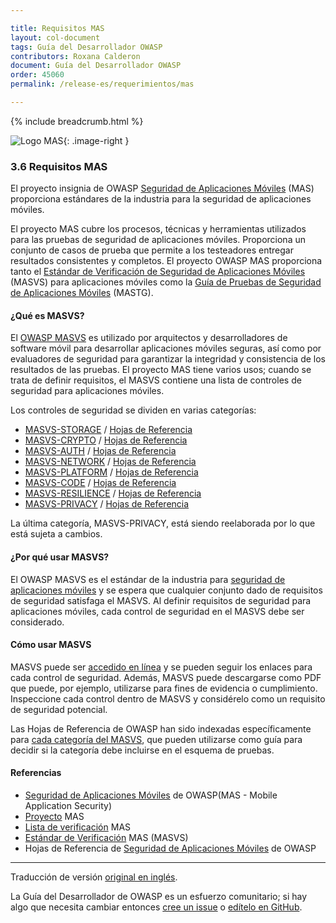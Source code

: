 ```yaml
---

title: Requisitos MAS
layout: col-document
tags: Guía del Desarrollador OWASP
contributors: Roxana Calderon
document: Guía del Desarrollador OWASP
order: 45060
permalink: /release-es/requerimientos/mas

---
```


{% include breadcrumb.html %}

<style type="text/css">
.image-right {
  height: 180px;
  display: block;
  margin-left: auto;
  margin-right: auto;
  float: right;
}
</style>

![Logo MAS](../../../assets/images/logos/mas.png "OWASP MAS"){: .image-right }

### 3.6 Requisitos MAS

El proyecto insignia de OWASP [Seguridad de Aplicaciones Móviles][masproject] (MAS) proporciona
estándares de la industria para la seguridad de aplicaciones móviles.

El proyecto MAS cubre los procesos, técnicas y herramientas utilizados para las pruebas de seguridad de aplicaciones móviles.
Proporciona un conjunto de casos de prueba que permite a los testeadores entregar resultados consistentes y completos.
El proyecto OWASP MAS proporciona tanto el [Estándar de Verificación de Seguridad de Aplicaciones Móviles][masvs] (MASVS)
para aplicaciones móviles como la [Guía de Pruebas de Seguridad de Aplicaciones Móviles][mastg] (MASTG).

#### ¿Qué es MASVS?

El [OWASP MASVS][mas] es utilizado por arquitectos y desarrolladores de software móvil para desarrollar aplicaciones móviles seguras,
así como por evaluadores de seguridad para garantizar la integridad y consistencia de los resultados de las pruebas.
El proyecto MAS tiene varios usos; cuando se trata de definir requisitos,
el MASVS contiene una lista de controles de seguridad para aplicaciones móviles.

Los controles de seguridad se dividen en varias categorías:

* [MASVS-STORAGE](https://mas.owasp.org/MASVS/05-MASVS-STORAGE/) / [Hojas de Referencia][masvs-storage]
* [MASVS-CRYPTO](https://mas.owasp.org/MASVS/06-MASVS-CRYPTO/) / [Hojas de Referencia][masvs-crypto]
* [MASVS-AUTH](https://mas.owasp.org/MASVS/07-MASVS-AUTH/) / [Hojas de Referencia][masvs-auth]
* [MASVS-NETWORK](https://mas.owasp.org/MASVS/08-MASVS-NETWORK/) / [Hojas de Referencia][masvs-network]
* [MASVS-PLATFORM](https://mas.owasp.org/MASVS/09-MASVS-PLATFORM/) / [Hojas de Referencia][masvs-platform]
* [MASVS-CODE](https://mas.owasp.org/MASVS/10-MASVS-CODE/) / [Hojas de Referencia][masvs-code]
* [MASVS-RESILIENCE](https://mas.owasp.org/MASVS/11-MASVS-RESILIENCE/) / [Hojas de Referencia][masvs-resilience]
* [MASVS-PRIVACY](https://mas.owasp.org/MASVS/12-MASVS-PRIVACY/) / [Hojas de Referencia][masvs-privacy]

La última categoría, MASVS-PRIVACY, está siendo reelaborada por lo que está sujeta a cambios.

#### ¿Por qué usar MASVS?

El OWASP MASVS es el estándar de la industria para [seguridad de aplicaciones móviles][csmas]
y se espera que cualquier conjunto dado de requisitos de seguridad satisfaga el MASVS.
Al definir requisitos de seguridad para aplicaciones móviles, cada control de seguridad en el MASVS debe ser considerado.

#### Cómo usar MASVS

MASVS puede ser [accedido en línea][masvs] y se pueden seguir los enlaces para cada control de seguridad.
Además, MASVS puede descargarse como PDF que puede, por ejemplo, utilizarse para fines de evidencia o cumplimiento.
Inspeccione cada control dentro de MASVS y considérelo como un requisito de seguridad potencial.

Las Hojas de Referencia de OWASP han sido indexadas específicamente para [cada categoría del MASVS][csmasvs],
que pueden utilizarse como guía para decidir si la categoría debe incluirse en el esquema de pruebas.

#### Referencias

* [Seguridad de Aplicaciones Móviles][mas] de OWASP(MAS - Mobile Application Security)
* [Proyecto][masproject] MAS
* [Lista de verificación][masc] MAS
* [Estándar de Verificación][masvs] MAS (MASVS)
* Hojas de Referencia de [Seguridad de Aplicaciones Móviles][csmas] de OWASP 

----
Traducción de versión [original en inglés][release0506].

La Guía del Desarrollador de OWASP es un esfuerzo comunitario; si hay algo que necesita cambiar
entonces [cree un issue][issue0506] o [edítelo en GitHub][edit0506].

[release0506]: https://github.com/OWASP/www-project-developer-guide/blob/main/release/05-requirements/06-mas.md
[csmas]: https://cheatsheetseries.owasp.org/cheatsheets/Mobile_Application_Security_Cheat_Sheet
[csmasvs]: https://cheatsheetseries.owasp.org/IndexMASVS
[edit0506]: https://github.com/OWASP/www-project-developer-guide/blob/main/draft/05-requirements/06-mas.md
[issue0506]: https://github.com/OWASP/www-project-developer-guide/issues/new?labels=enhancement&template=request.md&title=Update:%2005-requirements/06-mas
[mas]: https://mas.owasp.org/
[masc]: https://mas.owasp.org/checklists/
[masproject]: https://owasp.org/www-project-mobile-app-security/
[mastg]: https://mas.owasp.org/MASTG/
[masvs]: https://mas.owasp.org/MASVS/
[masvs-storage]: https://cheatsheetseries.owasp.org/IndexMASVS.html#masvs-storage
[masvs-crypto]: https://cheatsheetseries.owasp.org/IndexMASVS.html#masvs-crypto
[masvs-auth]: https://cheatsheetseries.owasp.org/IndexMASVS.html#masvs-auth
[masvs-network]: https://cheatsheetseries.owasp.org/IndexMASVS.html#masvs-network
[masvs-platform]: https://cheatsheetseries.owasp.org/IndexMASVS.html#masvs-platform
[masvs-code]: https://cheatsheetseries.owasp.org/IndexMASVS.html#masvs-code
[masvs-resilience]: https://cheatsheetseries.owasp.org/IndexMASVS.html#masvs-resilience
[masvs-privacy]: https://cheatsheetseries.owasp.org/IndexMASVS.html#masvs-privacy
